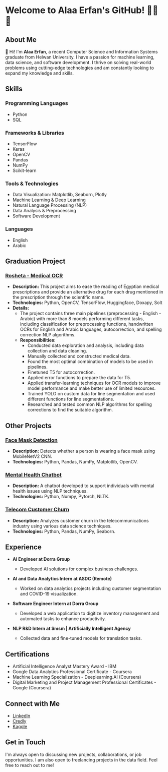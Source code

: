# Welcome to Alaa Erfan's GitHub! 👋👋👋 

## About Me

👋 Hi! I'm **Alaa Erfan**, a recent Computer Science and Information Systems graduate from Helwan University. I have a passion for machine learning, data science, and software development. I thrive on solving real-world problems using cutting-edge technologies and am constantly looking to expand my knowledge and skills.

## Skills

### Programming Languages
- Python
- SQL

### Frameworks & Libraries
- TensorFlow
- Keras
- OpenCV
- Pandas
- NumPy
- Scikit-learn

### Tools & Technologies
- Data Visualization: Matplotlib, Seaborn, Plotly
- Machine Learning & Deep Learning
- Natural Language Processing (NLP)
- Data Analysis & Preprocessing
- Software Development

### Languages
- English
- Arabic

## Graduation Project

### [Rosheta - Medical OCR](https://github.com/AlaaErfan/Medical-OCR)
- **Description:** This project aims to ease the reading of Egyptian medical prescriptions and provide an alternative drug for each drug mentioned in the prescription through the scientific name.
- **Technologies:** Python, OpenCV, TensorFlow, Huggingface, Doxapy, Solt
- **Details:**
  - The project contains three main pipelines (preprocessing - English - Arabic) with more than 8 models performing different tasks, including classification for preprocessing functions, handwritten OCRs for English and Arabic languages, autocorrection, and spelling correction NLP algorithms.
  - **Responsibilities:**
    - Conducted data exploration and analysis, including data collection and data cleaning.
    - Manually collected and constructed medical data.
    - Found the most optimal combination of models to be used in pipelines.
    - Finetuned T5 for autocorrection.
    - Applied error functions to prepare the data for T5.
    - Applied transfer-learning techniques for OCR models to improve model performance and make better use of limited resources.
    - Trained YOLO on custom data for line segmentation and used different functions for line segmentations.
    - Researched and tested common NLP algorithms for spelling corrections to find the suitable algorithm.

## Other Projects

### [Face Mask Detection](https://github.com/AlaaErfan/Face_Mask_detection)
- **Description:** Detects whether a person is wearing a face mask using MobileNetV2 CNN.
- **Technologies:** Python, Pandas, NumPy, Matplotlib, OpenCV.

### [Mental Health Chatbot](https://github.com/AlaaErfan/ChatBotMentalHealth)
- **Description:** A chatbot developed to support individuals with mental health issues using NLP techniques.
- **Technologies:** Python, Numpy, Pytorch, NLTK.

### [Telecom Customer Churn](https://github.com/AlaaErfan/CodeClause-DataScience/blob/main/Telcom-Customer-Chrun/Telcom-Customer-Chrun.ipynb)
- **Description:** Analyzes customer churn in the telecommunications industry using various data science techniques.
- **Technologies:** Python, Pandas, NumPy, Seaborn.

## Experience

- **AI Engineer at Dorra Group**
  - Developed AI solutions for complex business challenges.

- **AI and Data Analytics Intern at ASDC (Remote)**
  - Worked on data analytics projects including customer segmentation and COVID-19 visualization.

- **Software Engineer Intern at Dorra Group**
  - Developed a web application to digitize inventory management and automated tasks to enhance productivity.

- **NLP R&D Intern at Smsm | Artificially Intelligent Agency**
  - Collected data and fine-tuned models for translation tasks.

## Certifications

- Artificial Intelligence Analyst Mastery Award - IBM
- Google Data Analytics Professional Certificate - Coursera
- Machine Learning Specialization - Deeplearning.AI (Coursera)
- Digital Marketing and Project Management Professional Certificates - Google (Coursera)

## Connect with Me

- [LinkedIn](https://www.linkedin.com/in/alaaerfan/)
- [Credly](https://www.credly.com/users/alaa-erfan/badges)
- [Kaggle](https://www.kaggle.com/alaaerfan)

## Get in Touch

I'm always open to discussing new projects, collaborations, or job opportunities. I am also open to freelancing projects in the data field. Feel free to reach out to me!
